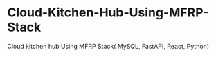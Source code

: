 # Cloud-Kitchen-Hub-Using-MFRP-Stack
Cloud kitchen hub Using MFRP Stack( MySQL, FastAPI, React, Python)
